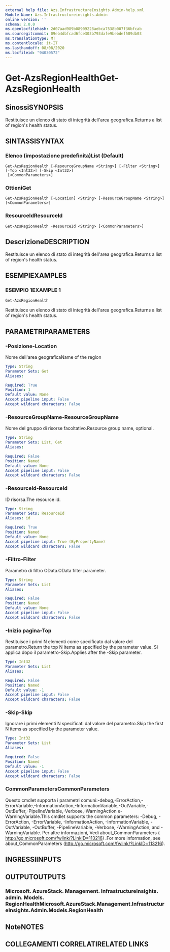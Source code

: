 ```yaml
---
external help file: Azs.InfrastructureInsights.Admin-help.xml
Module Name: Azs.Infrastructureinsights.Admin
online version: ''
schema: 2.0.0
ms.openlocfilehash: 2d07aad989b08909228aebca7538b007f36bfcab
ms.sourcegitcommit: 09eb4dbfcad6fce303b793dafe9bebdef589db03
ms.translationtype: MT
ms.contentlocale: it-IT
ms.lasthandoff: 08/08/2020
ms.locfileid: "94030572"
---
```

# <span data-ttu-id="2e6ca-101">Get-AzsRegionHealth</span><span class="sxs-lookup"><span data-stu-id="2e6ca-101">Get-AzsRegionHealth</span></span>

## <span data-ttu-id="2e6ca-102">Sinossi</span><span class="sxs-lookup"><span data-stu-id="2e6ca-102">SYNOPSIS</span></span>
<span data-ttu-id="2e6ca-103">Restituisce un elenco di stato di integrità dell'area geografica.</span><span class="sxs-lookup"><span data-stu-id="2e6ca-103">Returns a list of region's health status.</span></span>

## <span data-ttu-id="2e6ca-104">SINTASSI</span><span class="sxs-lookup"><span data-stu-id="2e6ca-104">SYNTAX</span></span>

### <span data-ttu-id="2e6ca-105">Elenco (impostazione predefinita)</span><span class="sxs-lookup"><span data-stu-id="2e6ca-105">List (Default)</span></span>
```
Get-AzsRegionHealth [-ResourceGroupName <String>] [-Filter <String>] [-Top <Int32>] [-Skip <Int32>]
 [<CommonParameters>]
```

### <span data-ttu-id="2e6ca-106">Ottieni</span><span class="sxs-lookup"><span data-stu-id="2e6ca-106">Get</span></span>
```
Get-AzsRegionHealth [-Location] <String> [-ResourceGroupName <String>] [<CommonParameters>]
```

### <span data-ttu-id="2e6ca-107">ResourceId</span><span class="sxs-lookup"><span data-stu-id="2e6ca-107">ResourceId</span></span>
```
Get-AzsRegionHealth -ResourceId <String> [<CommonParameters>]
```

## <span data-ttu-id="2e6ca-108">Descrizione</span><span class="sxs-lookup"><span data-stu-id="2e6ca-108">DESCRIPTION</span></span>
<span data-ttu-id="2e6ca-109">Restituisce un elenco di stato di integrità dell'area geografica.</span><span class="sxs-lookup"><span data-stu-id="2e6ca-109">Returns a list of region's health status.</span></span>

## <span data-ttu-id="2e6ca-110">ESEMPI</span><span class="sxs-lookup"><span data-stu-id="2e6ca-110">EXAMPLES</span></span>

### <span data-ttu-id="2e6ca-111">ESEMPIO 1</span><span class="sxs-lookup"><span data-stu-id="2e6ca-111">EXAMPLE 1</span></span>
```
Get-AzsRegionHealth
```

<span data-ttu-id="2e6ca-112">Restituisce un elenco di stato di integrità dell'area geografica.</span><span class="sxs-lookup"><span data-stu-id="2e6ca-112">Returns a list of region's health status.</span></span>

## <span data-ttu-id="2e6ca-113">PARAMETRI</span><span class="sxs-lookup"><span data-stu-id="2e6ca-113">PARAMETERS</span></span>

### <span data-ttu-id="2e6ca-114">-Posizione</span><span class="sxs-lookup"><span data-stu-id="2e6ca-114">-Location</span></span>
<span data-ttu-id="2e6ca-115">Nome dell'area geografica</span><span class="sxs-lookup"><span data-stu-id="2e6ca-115">Name of the region</span></span>

```yaml
Type: String
Parameter Sets: Get
Aliases:

Required: True
Position: 1
Default value: None
Accept pipeline input: False
Accept wildcard characters: False
```

### <span data-ttu-id="2e6ca-116">-ResourceGroupName</span><span class="sxs-lookup"><span data-stu-id="2e6ca-116">-ResourceGroupName</span></span>
<span data-ttu-id="2e6ca-117">Nome del gruppo di risorse facoltativo.</span><span class="sxs-lookup"><span data-stu-id="2e6ca-117">Resource group name, optional.</span></span>

```yaml
Type: String
Parameter Sets: List, Get
Aliases:

Required: False
Position: Named
Default value: None
Accept pipeline input: False
Accept wildcard characters: False
```

### <span data-ttu-id="2e6ca-118">-ResourceId</span><span class="sxs-lookup"><span data-stu-id="2e6ca-118">-ResourceId</span></span>
<span data-ttu-id="2e6ca-119">ID risorsa.</span><span class="sxs-lookup"><span data-stu-id="2e6ca-119">The resource id.</span></span>

```yaml
Type: String
Parameter Sets: ResourceId
Aliases: id

Required: True
Position: Named
Default value: None
Accept pipeline input: True (ByPropertyName)
Accept wildcard characters: False
```

### <span data-ttu-id="2e6ca-120">-Filtro</span><span class="sxs-lookup"><span data-stu-id="2e6ca-120">-Filter</span></span>
<span data-ttu-id="2e6ca-121">Parametro di filtro OData.</span><span class="sxs-lookup"><span data-stu-id="2e6ca-121">OData filter parameter.</span></span>

```yaml
Type: String
Parameter Sets: List
Aliases:

Required: False
Position: Named
Default value: None
Accept pipeline input: False
Accept wildcard characters: False
```

### <span data-ttu-id="2e6ca-122">-Inizio pagina</span><span class="sxs-lookup"><span data-stu-id="2e6ca-122">-Top</span></span>
<span data-ttu-id="2e6ca-123">Restituisce i primi N elementi come specificato dal valore del parametro.</span><span class="sxs-lookup"><span data-stu-id="2e6ca-123">Return the top N items as specified by the parameter value.</span></span>
<span data-ttu-id="2e6ca-124">Si applica dopo il parametro-Skip.</span><span class="sxs-lookup"><span data-stu-id="2e6ca-124">Applies after the -Skip parameter.</span></span>

```yaml
Type: Int32
Parameter Sets: List
Aliases:

Required: False
Position: Named
Default value: -1
Accept pipeline input: False
Accept wildcard characters: False
```

### <span data-ttu-id="2e6ca-125">-Skip</span><span class="sxs-lookup"><span data-stu-id="2e6ca-125">-Skip</span></span>
<span data-ttu-id="2e6ca-126">Ignorare i primi elementi N specificati dal valore del parametro.</span><span class="sxs-lookup"><span data-stu-id="2e6ca-126">Skip the first N items as specified by the parameter value.</span></span>

```yaml
Type: Int32
Parameter Sets: List
Aliases:

Required: False
Position: Named
Default value: -1
Accept pipeline input: False
Accept wildcard characters: False
```

### <span data-ttu-id="2e6ca-127">CommonParameters</span><span class="sxs-lookup"><span data-stu-id="2e6ca-127">CommonParameters</span></span>
<span data-ttu-id="2e6ca-128">Questo cmdlet supporta i parametri comuni:-debug,-ErrorAction,-ErrorVariable,-InformationAction,-InformationVariable,-OutVariable,-OutBuffer,-PipelineVariable,-Verbose,-WarningAction e-WarningVariable.</span><span class="sxs-lookup"><span data-stu-id="2e6ca-128">This cmdlet supports the common parameters: -Debug, -ErrorAction, -ErrorVariable, -InformationAction, -InformationVariable, -OutVariable, -OutBuffer, -PipelineVariable, -Verbose, -WarningAction, and -WarningVariable.</span></span> <span data-ttu-id="2e6ca-129">Per altre informazioni, Vedi about_CommonParameters ( http://go.microsoft.com/fwlink/?LinkID=113216) .</span><span class="sxs-lookup"><span data-stu-id="2e6ca-129">For more information, see about_CommonParameters (http://go.microsoft.com/fwlink/?LinkID=113216).</span></span>

## <span data-ttu-id="2e6ca-130">INGRESSI</span><span class="sxs-lookup"><span data-stu-id="2e6ca-130">INPUTS</span></span>

## <span data-ttu-id="2e6ca-131">OUTPUT</span><span class="sxs-lookup"><span data-stu-id="2e6ca-131">OUTPUTS</span></span>

### <span data-ttu-id="2e6ca-132">Microsoft. AzureStack. Management. InfrastructureInsights. admin. Models. RegionHealth</span><span class="sxs-lookup"><span data-stu-id="2e6ca-132">Microsoft.AzureStack.Management.InfrastructureInsights.Admin.Models.RegionHealth</span></span>

## <span data-ttu-id="2e6ca-133">Note</span><span class="sxs-lookup"><span data-stu-id="2e6ca-133">NOTES</span></span>

## <span data-ttu-id="2e6ca-134">COLLEGAMENTI CORRELATI</span><span class="sxs-lookup"><span data-stu-id="2e6ca-134">RELATED LINKS</span></span>
